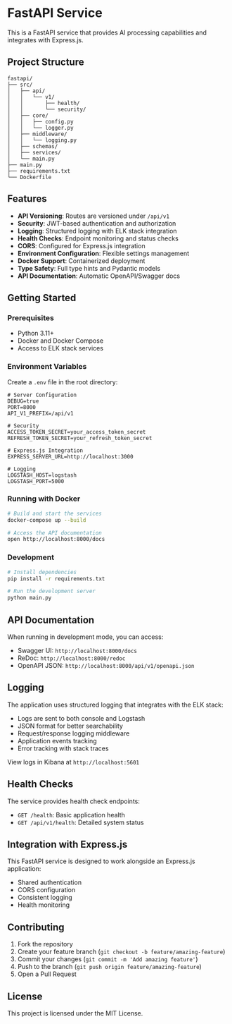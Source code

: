 # FastAPI Service

This is a FastAPI service that provides AI processing capabilities and integrates with Express.js.

## Project Structure

```
fastapi/
├── src/
│   ├── api/
│   │   └── v1/
│   │       ├── health/
│   │       └── security/
│   ├── core/
│   │   ├── config.py
│   │   └── logger.py
│   ├── middleware/
│   │   └── logging.py
│   ├── schemas/
│   ├── services/
│   └── main.py
├── main.py
├── requirements.txt
└── Dockerfile
```

## Features

- **API Versioning**: Routes are versioned under `/api/v1`
- **Security**: JWT-based authentication and authorization
- **Logging**: Structured logging with ELK stack integration
- **Health Checks**: Endpoint monitoring and status checks
- **CORS**: Configured for Express.js integration
- **Environment Configuration**: Flexible settings management
- **Docker Support**: Containerized deployment
- **Type Safety**: Full type hints and Pydantic models
- **API Documentation**: Automatic OpenAPI/Swagger docs

## Getting Started

### Prerequisites

- Python 3.11+
- Docker and Docker Compose
- Access to ELK stack services

### Environment Variables

Create a `.env` file in the root directory:

```env
# Server Configuration
DEBUG=true
PORT=8000
API_V1_PREFIX=/api/v1

# Security
ACCESS_TOKEN_SECRET=your_access_token_secret
REFRESH_TOKEN_SECRET=your_refresh_token_secret

# Express.js Integration
EXPRESS_SERVER_URL=http://localhost:3000

# Logging
LOGSTASH_HOST=logstash
LOGSTASH_PORT=5000
```

### Running with Docker

```bash
# Build and start the services
docker-compose up --build

# Access the API documentation
open http://localhost:8000/docs
```

### Development

```bash
# Install dependencies
pip install -r requirements.txt

# Run the development server
python main.py
```

## API Documentation

When running in development mode, you can access:
- Swagger UI: `http://localhost:8000/docs`
- ReDoc: `http://localhost:8000/redoc`
- OpenAPI JSON: `http://localhost:8000/api/v1/openapi.json`

## Logging

The application uses structured logging that integrates with the ELK stack:

- Logs are sent to both console and Logstash
- JSON format for better searchability
- Request/response logging middleware
- Application events tracking
- Error tracking with stack traces

View logs in Kibana at `http://localhost:5601`

## Health Checks

The service provides health check endpoints:
- `GET /health`: Basic application health
- `GET /api/v1/health`: Detailed system status

## Integration with Express.js

This FastAPI service is designed to work alongside an Express.js application:
- Shared authentication
- CORS configuration
- Consistent logging
- Health monitoring

## Contributing

1. Fork the repository
2. Create your feature branch (`git checkout -b feature/amazing-feature`)
3. Commit your changes (`git commit -m 'Add amazing feature'`)
4. Push to the branch (`git push origin feature/amazing-feature`)
5. Open a Pull Request

## License

This project is licensed under the MIT License.